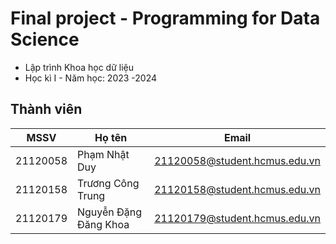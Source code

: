 # Final project - Programming for Data Science

- Lập trình Khoa học dữ liệu 
- Học kì I - Năm học: 2023 -2024

## Thành viên
| MSSV  | Họ tên | Email |
| --- | --- | --- |
| 21120058 | Phạm Nhật Duy | 21120058@student.hcmus.edu.vn |
| 21120158 | Trương Công Trung | 21120158@student.hcmus.edu.vn |
| 21120179 | Nguyễn Đặng Đăng Khoa | 21120179@student.hcmus.edu.vn |


